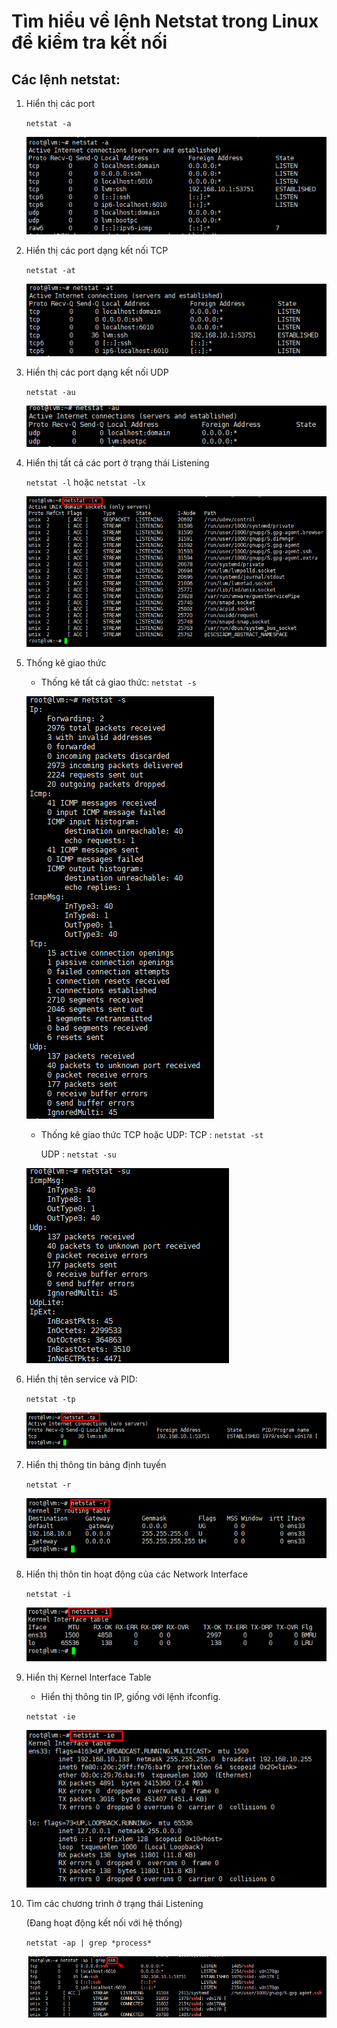 # Tìm hiểu về lệnh Netstat trong Linux để kiểm tra kết nối



## Các lệnh netstat:

1. Hiển thị các port 
    
    `netstat -a` 

    ![netstat](../../images/netstata.png)

2. Hiển thị các port dạng kết nối TCP 

    `netstat -at`

    ![netstat](../../images/netstattcp.png)

3. Hiển thị các port dạng kết nối UDP

    `netstat -au`

    ![nestatudp](../../images/netstatudp.png)

4. Hiển thị tất cả các port ở trạng thái Listening

    `netstat -l` hoặc `netstat -lx` 

    ![netstat](../../images/netstatlx.png)

5.  Thống kê giao thức

    * Thống kê tất cả giao thức:  `netstat -s`

    ![netstats](../../images/netstats.png)

    * Thống kê giao thức TCP hoặc UDP:
    TCP : `netstat -st`

        UDP : `netstat -su`

    ![thongke](../../images/netstatsu.png)

6. Hiển thị tên service và PID:

    `netstat -tp`

    ![netstattp](../../images/netstattp.png)

7. Hiển thị thông tin bảng định tuyến

    `netstat -r`

    ![netstat](../../images/netstatr.png)

8. Hiển thị thôn tin hoạt động của các Network Interface 

    `netstat -i` 

    ![netstat](../../images/netstati.png)

9. Hiển thị Kernel Interface Table

    * Hiển thị thông tin IP, giống với lệnh ifconfig.
    
    `netstat -ie`

    ![netstat](../../images/netstatie.png)


10. Tìm các chương trình ở trạng thái Listening 

    (Đang hoạt động kết nối với hệ thống)

    ` netstat -ap | grep *process* `

    ![Process](../../images/netstatssh.png)